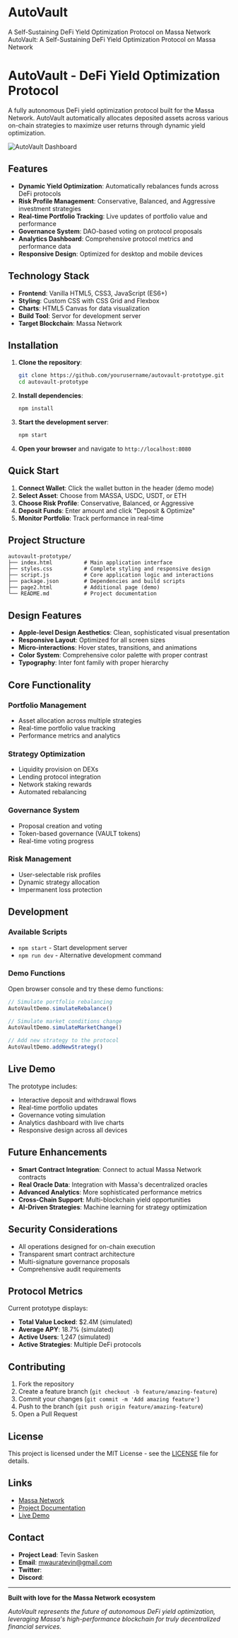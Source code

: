 # AutoVault
A Self-Sustaining DeFi Yield Optimization Protocol on Massa Network
AutoVault: A Self-Sustaining DeFi Yield Optimization Protocol on Massa Network
# AutoVault - DeFi Yield Optimization Protocol

A fully autonomous DeFi yield optimization protocol built for the Massa Network. AutoVault automatically allocates deposited assets across various on-chain strategies to maximize user returns through dynamic yield optimization.

![AutoVault Dashboard](https://via.placeholder.com/800x400/6366f1/ffffff?text=AutoVault+Dashboard)

## Features

- **Dynamic Yield Optimization**: Automatically rebalances funds across DeFi protocols
- **Risk Profile Management**: Conservative, Balanced, and Aggressive investment strategies
- **Real-time Portfolio Tracking**: Live updates of portfolio value and performance
- **Governance System**: DAO-based voting on protocol proposals
- **Analytics Dashboard**: Comprehensive protocol metrics and performance data
- **Responsive Design**: Optimized for desktop and mobile devices

## Technology Stack

- **Frontend**: Vanilla HTML5, CSS3, JavaScript (ES6+)
- **Styling**: Custom CSS with CSS Grid and Flexbox
- **Charts**: HTML5 Canvas for data visualization
- **Build Tool**: Servor for development server
- **Target Blockchain**: Massa Network

##  Installation

1. **Clone the repository**:
   ```bash
   git clone https://github.com/yourusername/autovault-prototype.git
   cd autovault-prototype
   ```

2. **Install dependencies**:
   ```bash
   npm install
   ```

3. **Start the development server**:
   ```bash
   npm start
   ```

4. **Open your browser** and navigate to `http://localhost:8080`

## Quick Start

1. **Connect Wallet**: Click the wallet button in the header (demo mode)
2. **Select Asset**: Choose from MASSA, USDC, USDT, or ETH
3. **Choose Risk Profile**: Conservative, Balanced, or Aggressive
4. **Deposit Funds**: Enter amount and click "Deposit & Optimize"
5. **Monitor Portfolio**: Track performance in real-time

## Project Structure

```
autovault-prototype/
├── index.html          # Main application interface
├── styles.css          # Complete styling and responsive design
├── script.js           # Core application logic and interactions
├── package.json        # Dependencies and build scripts
├── page2.html          # Additional page (demo)
└── README.md           # Project documentation
```

## Design Features

- **Apple-level Design Aesthetics**: Clean, sophisticated visual presentation
- **Responsive Layout**: Optimized for all screen sizes
- **Micro-interactions**: Hover states, transitions, and animations
- **Color System**: Comprehensive color palette with proper contrast
- **Typography**: Inter font family with proper hierarchy

## Core Functionality

### Portfolio Management
- Asset allocation across multiple strategies
- Real-time portfolio value tracking
- Performance metrics and analytics

### Strategy Optimization
- Liquidity provision on DEXs
- Lending protocol integration
- Network staking rewards
- Automated rebalancing

### Governance System
- Proposal creation and voting
- Token-based governance (VAULT tokens)
- Real-time voting progress

### Risk Management
- User-selectable risk profiles
- Dynamic strategy allocation
- Impermanent loss protection

## Development

### Available Scripts

- `npm start` - Start development server
- `npm run dev` - Alternative development command

### Demo Functions

Open browser console and try these demo functions:

```javascript
// Simulate portfolio rebalancing
AutoVaultDemo.simulateRebalance()

// Simulate market conditions change
AutoVaultDemo.simulateMarketChange()

// Add new strategy to the protocol
AutoVaultDemo.addNewStrategy()
```

## Live Demo

The prototype includes:
- Interactive deposit and withdrawal flows
- Real-time portfolio updates
- Governance voting simulation
- Analytics dashboard with live charts
- Responsive design across all devices

## Future Enhancements

- **Smart Contract Integration**: Connect to actual Massa Network contracts
- **Real Oracle Data**: Integration with Massa's decentralized oracles
- **Advanced Analytics**: More sophisticated performance metrics
- **Cross-Chain Support**: Multi-blockchain yield opportunities
- **AI-Driven Strategies**: Machine learning for strategy optimization

## Security Considerations

- All operations designed for on-chain execution
- Transparent smart contract architecture
- Multi-signature governance proposals
- Comprehensive audit requirements

## Protocol Metrics

Current prototype displays:
- **Total Value Locked**: $2.4M (simulated)
- **Average APY**: 18.7% (simulated)
- **Active Users**: 1,247 (simulated)
- **Active Strategies**: Multiple DeFi protocols

## Contributing

1. Fork the repository
2. Create a feature branch (`git checkout -b feature/amazing-feature`)
3. Commit your changes (`git commit -m 'Add amazing feature'`)
4. Push to the branch (`git push origin feature/amazing-feature`)
5. Open a Pull Request

## License

This project is licensed under the MIT License - see the [LICENSE](LICENSE) file for details.

## Links

- [Massa Network](https://massa.net/)
- [Project Documentation](https://github.com/TevinSasken/AutoVault/wiki)
- [Live Demo](https://github.com/TevinSasken/AutoVault)

## Contact

- **Project Lead**: Tevin Sasken
- **Email**: mwauratevin@gmail.com
- **Twitter**: 
- **Discord**: 

---

**Built with love for the Massa Network ecosystem**

*AutoVault represents the future of autonomous DeFi yield optimization, leveraging Massa's high-performance blockchain for truly decentralized financial services.*
